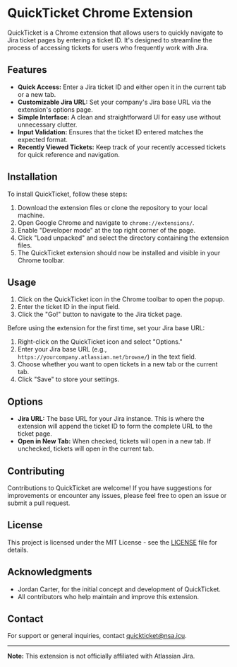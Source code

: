 # QuickTicket Chrome Extension

QuickTicket is a Chrome extension that allows users to quickly navigate to Jira ticket pages by entering a ticket ID. It's designed to streamline the process of accessing tickets for users who frequently work with Jira.

## Features

- **Quick Access:** Enter a Jira ticket ID and either open it in the current tab or a new tab.
- **Customizable Jira URL:** Set your company's Jira base URL via the extension's options page.
- **Simple Interface:** A clean and straightforward UI for easy use without unnecessary clutter.
- **Input Validation:** Ensures that the ticket ID entered matches the expected format.
- **Recently Viewed Tickets:** Keep track of your recently accessed tickets for quick reference and navigation.


## Installation

To install QuickTicket, follow these steps:

1. Download the extension files or clone the repository to your local machine.
2. Open Google Chrome and navigate to `chrome://extensions/`.
3. Enable "Developer mode" at the top right corner of the page.
4. Click "Load unpacked" and select the directory containing the extension files.
5. The QuickTicket extension should now be installed and visible in your Chrome toolbar.

## Usage

1. Click on the QuickTicket icon in the Chrome toolbar to open the popup.
2. Enter the ticket ID in the input field.
3. Click the "Go!" button to navigate to the Jira ticket page.

Before using the extension for the first time, set your Jira base URL:

1. Right-click on the QuickTicket icon and select "Options."
2. Enter your Jira base URL (e.g., `https://yourcompany.atlassian.net/browse/`) in the text field.
3. Choose whether you want to open tickets in a new tab or the current tab.
4. Click "Save" to store your settings.

## Options

- **Jira URL:** The base URL for your Jira instance. This is where the extension will append the ticket ID to form the complete URL to the ticket page.
- **Open in New Tab:** When checked, tickets will open in a new tab. If unchecked, tickets will open in the current tab.

## Contributing

Contributions to QuickTicket are welcome! If you have suggestions for improvements or encounter any issues, please feel free to open an issue or submit a pull request.

## License

This project is licensed under the MIT License - see the [LICENSE](LICENSE) file for details.

## Acknowledgments

- Jordan Carter, for the initial concept and development of QuickTicket.
- All contributors who help maintain and improve this extension.

## Contact

For support or general inquiries, contact [quickticket@nsa.icu](mailto:quickticket@nsa.icu).

---

**Note:** This extension is not officially affiliated with Atlassian Jira.
